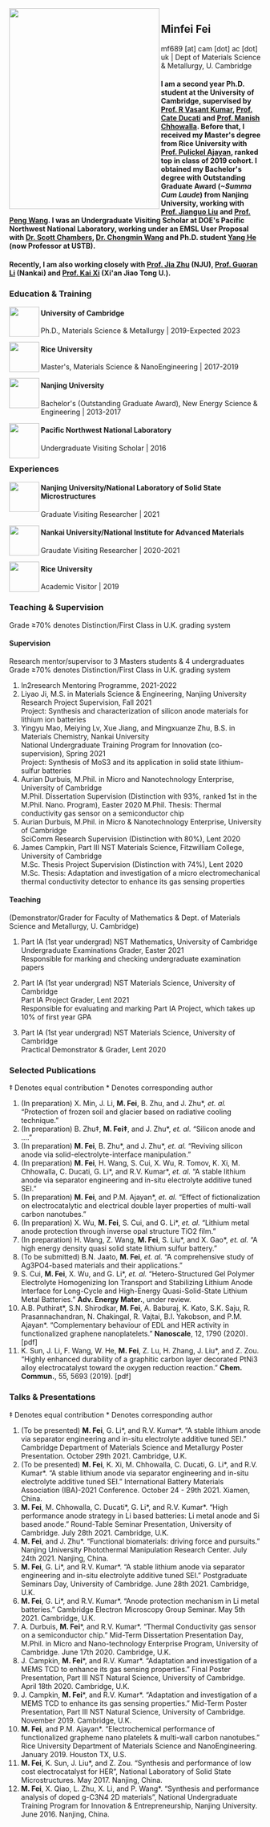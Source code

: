 <img align="left" src="https://user-images.githubusercontent.com/73742009/130071800-242ad6ae-2a0f-4387-ab91-a8e2576d23e8.jpg" width="300" height="400">

## Minfei Fei
mf689 [at] cam [dot] ac [dot] uk | Dept of Materials Science & Metallurgy, U. Cambridge
#### I am a second year Ph.D. student at the University of Cambridge, supervised by [Prof. R Vasant Kumar](https://www.mcg.msm.cam.ac.uk/people/AS/dr-vasant-kumar), [Prof. Cate Ducati](https://www.emg.msm.cam.ac.uk/People/cd251) and [Prof. Manish Chhowalla](https://scholar.google.com/citations?hl=en&user=4XsuGh4AAAAJ). Before that, I received my Master's degree from Rice University with [Prof. Pulickel Ajayan](https://ajayan.rice.edu/pulickel-ajayan.html), ranked top in class of 2019 cohort. I obtained my Bachelor's degree with Outstanding Graduate Award (*~Summa Cum Laude*) from Nanjing University, working with [Prof. Jianguo Liu](https://eng.nju.edu.cn/intl/3d/7f/c34798a474495/page.htm) and [Prof. Peng Wang](https://wangstem.com/). I was an Undergraduate Visiting Scholar at DOE's Pacific Northwest National Laboratory, working under an EMSL User Proposal with [Dr. Scott Chambers](https://www.pnnl.gov/science/staff/staff_info.asp?staff_num=5554), [Dr. Chongmin Wang](https://scholar.google.com/citations?user=k0568hsAAAAJ&hl=en) and Ph.D. student [Yang He](http://mse.ustb.edu.cn/shiziduiwu/shiziduiwu/cailiaoxuexi/2020-05-25/248.html) (now Professor at USTB).
#### Recently, I am also working closely with [Prof. Jia Zhu](https://nanoenergy.nju.edu.cn/) (NJU), [Prof. Guoran Li](https://scholar.google.com/citations?hl=en&user=VP00V08AAAAJ) (Nankai) and [Prof. Kai Xi](https://www.mcg.msm.cam.ac.uk/people/ra/kaixi) (Xi'an Jiao Tong U.).


### Education & Training
<img align="left" src="https://user-images.githubusercontent.com/73742009/130071409-78b9fae8-efb2-452d-b772-33c9f86480cf.png" width="60">

#### University of Cambridge
Ph.D., Materials Science & Metallurgy
| 2019-Expected 2023

<img align="left" src="https://user-images.githubusercontent.com/73742009/130069268-0fc4333d-5e21-4ea8-8d76-8af6d0854fe6.png" width="60"> 

#### Rice University
Master's, Materials Science & NanoEngineering
| 2017-2019

<img align="left" src="https://user-images.githubusercontent.com/73742009/130193490-814ffacd-0e50-44c4-a874-67d93aae74bb.jpg" width="60"> 

#### Nanjing University
Bachelor's (Outstanding Graduate Award), New Energy Science & Engineering 
| 2013-2017

<img align="left" src="https://user-images.githubusercontent.com/73742009/130193805-e715d705-db11-4213-9a28-f856964d906f.png" width="60" height="70"> 

#### Pacific Northwest National Laboratory
Undergraduate Visiting Scholar
| 2016

### Experiences
<img align="left" src="https://user-images.githubusercontent.com/73742009/130193490-814ffacd-0e50-44c4-a874-67d93aae74bb.jpg" width="60"> 

#### Nanjing University/National Laboratory of Solid State Microstructures 
Graduate Visiting Researcher
| 2021

<img align="left" src="https://user-images.githubusercontent.com/73742009/130194124-888988bc-6520-46ea-860b-939deb8e5711.png" width="60"> 

#### Nankai University/National Institute for Advanced Materials
Graudate Visiting Researcher
| 2020-2021

<img align="left" src="https://user-images.githubusercontent.com/73742009/130069268-0fc4333d-5e21-4ea8-8d76-8af6d0854fe6.png" width="60"> 

#### Rice University
Academic Visitor
| 2019

### Teaching & Supervision
Grade ≥70% denotes Distinction/First Class in U.K. grading system

#### Supervision
Research mentor/supervisor to 3 Masters students & 4 undergraduates\
Grade ≥70% denotes Distinction/First Class in U.K. grading system
1. In2research Mentoring Programme, 2021-2022
2. Liyao Ji, M.S. in Materials Science & Engineering, Nanjing University\
	 Research Project Supervision, Fall 2021\
	 Project: Synthesis and characterization of silicon anode materials for lithium ion batteries
3. Yingyu Mao, Meiying Lv, Xue Jiang, and Mingxuanze Zhu, B.S. in Materials Chemistry, Nankai University\
	 National Undergraduate Training Program for Innovation (co-supervision), Spring 2021\
	 Project: Synthesis of MoS3 and its application in solid state lithium-sulfur batteries
4. Aurian Durbuis, M.Phil. in Micro and Nanotechnology Enterprise, University of Cambridge\
	 M.Phil. Dissertation Supervision (Distinction with 93%, ranked 1st in the M.Phil. Nano. Program), Easter 2020
	 M.Phil. Thesis: Thermal conductivity gas sensor on a semiconductor chip
5. Aurian Durbuis, M.Phil. in Micro & Nanotechnology Enterprise, University of Cambridge\
	 SciComm Research Supervision (Distinction with 80%), Lent 2020
6. James Campkin, Part III NST Materials Science, Fitzwilliam College, University of Cambridge\
	 M.Sc. Thesis Project Supervision (Distinction with 74%), Lent 2020\
	 M.Sc. Thesis: Adaptation and investigation of a micro electromechanical thermal conductivity detector to enhance its gas sensing properties

#### Teaching
(Demonstrator/Grader for Faculty of Mathematics & Dept. of Materials Science and Metallurgy, U. Cambridge)

1. Part IA (1st year undergrad) NST Mathematics, University of Cambridge\
   Undergraduate Examinations Grader, Easter 2021\
   Responsible for marking and checking undergraduate examination papers

2. Part IA (1st year undergrad) NST Materials Science, University of Cambridge               
   Part IA Project Grader, Lent 2021\
   Responsible for evaluating and marking Part IA Project, which takes up 10% of first year GPA

3. Part IA (1st year undergrad) NST Materials Science, University of Cambridge\
   Practical Demonstrator & Grader, Lent 2020

### Selected Publications
‡ Denotes equal contribution * Denotes corresponding author
1.  (In preparation) X. Min, J. Li, **M. Fei**, B. Zhu, and J. Zhu*, *et. al.* “Protection of frozen soil and glacier based on radiative cooling technique.”
2.  (In preparation) B. Zhu‡, **M. Fei‡**, and J. Zhu*, *et. al.* “Silicon anode and ….”
3.  (In preparation) **M. Fei**, B. Zhu*, and J. Zhu*, *et. al.* “Reviving silicon anode via solid-electrolyte-interface manipulation.”
4.  (In preparation) **M. Fei**, H. Wang, S. Cui, X. Wu, R. Tomov, K. Xi, M. Chhowalla, C. Ducati, G. Li*, and R.V. Kumar*, *et. al.* “A stable lithium anode via separator engineering and in-situ electrolyte additive tuned SEI.”
5.  (In preparation) **M. Fei**, and P.M. Ajayan*, *et. al.* “Effect of fictionalization on electrocatalytic and electrical double layer properties of multi-wall carbon nanotubes.”
6.  (In preparation) X. Wu, **M. Fei**, S. Cui, and G. Li*, *et. al.* “Lithium metal anode protection through inverse opal structure TiO2 film.”
7.  (In preparation) H. Wang, Z. Wang, **M. Fei**, S. Liu*, and X. Gao*, *et. al.* “A high energy density quasi solid state lithium sulfur battery.”
8.  (To be submitted) B.N. Jaato, **M. Fei**, *et. al.* “A comprehensive study of Ag3PO4-based materials and their applications.”
9.  S. Cui, **M. Fei**, X. Wu, and G. Li*, *et. al.* “Hetero-Structured Gel Polymer Electrolyte Homogenizing Ion Transport and Stabilizing Lithium Anode Interface for Long-Cycle and High-Energy Quasi-Solid-State Lithium Metal Batteries.” **Adv. Energy Mater.**, under review.
10. A.B. Puthirat*, S.N. Shirodkar, **M. Fei**, A. Baburaj, K. Kato, S.K. Saju, R. Prasannachandran, N. Chakingal, R. Vajtai, B.I. Yakobson, and P.M. Ajayan*. “Complementary behaviour of EDL and HER activity in functionalized graphene nanoplatelets.” **Nanoscale**, 12, 1790 (2020). [pdf]
11. K. Sun, J. Li, F. Wang, W. He, **M. Fei**, Z. Lu, H. Zhang, J. Liu*, and Z. Zou. “Highly enhanced durability of a graphitic carbon layer decorated PtNi3 alloy electrocatalyst toward the oxygen reduction reaction.” **Chem. Commun.**, 55, 5693 (2019). [pdf]

### Talks & Presentations
‡ Denotes equal contribution * Denotes corresponding author
1.	(To be presented) **M. Fei**, G. Li*, and R.V. Kumar*. “A stable lithium anode via separator engineering and in-situ electrolyte additive tuned SEI.” Cambridge Department of Materials Science and Metallurgy Poster Presentation. October 29th 2021. Cambridge, U.K.
2.	(To be presented) **M. Fei**, K. Xi, M. Chhowalla, C. Ducati, G. Li*, and R.V. Kumar*. “A stable lithium anode via separator engineering and in-situ electrolyte additive tuned SEI.” International Battery Materials Association (IBA)-2021 Conference. October 24 - 29th 2021. Xiamen, China.
3.	**M. Fei**, M. Chhowalla, C. Ducati*, G. Li*, and R.V. Kumar*. “High performance anode strategy in Li based batteries: Li metal anode and Si based anode.” Round-Table Seminar Presentation, University of Cambridge. July 28th 2021. Cambridge, U.K.
4.	**M. Fei**, and J. Zhu*. “Functional biomaterials: driving force and pursuits.” Nanjing University Photothermal Manipulation Research Center. July 24th 2021. Nanjing, China.
5.	**M. Fei**, G. Li*, and R.V. Kumar*. “A stable lithium anode via separator engineering and in-situ electrolyte additive tuned SEI.” Postgraduate Seminars Day, University of Cambridge. June 28th 2021. Cambridge, U.K.
6.	**M. Fei**, G. Li*, and R.V. Kumar*. “Anode protection mechanism in Li metal batteries.” Cambridge Electron Microscopy Group Seminar. May 5th 2021. Cambridge, U.K.
7.	A. Durbuis, **M. Fei***, and R.V. Kumar*. “Thermal Conductivity gas sensor on a semiconductor chip.” Mid-Term Dissertation Presentation Day, M.Phil. in Micro and Nano-technology Enterprise Program, University of Cambridge. June 17th 2020. Cambridge, U.K.
8.	J. Campkin, **M. Fei***, and R.V. Kumar*. “Adaptation and investigation of a MEMS TCD to enhance its gas sensing properties.” Final Poster Presentation, Part III NST Natural Science, University of Cambridge. April 18th 2020. Cambridge, U.K.
9.	J. Campkin, **M. Fei***, and R.V. Kumar*. “Adaptation and investigation of a MEMS TCD to enhance its gas sensing properties.” Mid-Term Poster Presentation, Part III NST Natural Science, University of Cambridge. November 2019. Cambridge, U.K.
10.	**M. Fei**, and P.M. Ajayan*. “Electrochemical performance of functionalized grapheme nano platelets & multi-wall carbon nanotubes.” Rice University Department of Materials Science and NanoEngineering. January 2019. Houston TX, U.S.
11.	**M. Fei**, K. Sun, J. Liu*, and Z. Zou. “Synthesis and performance of low cost electrocatalyst for HER”, National Laboratory of Solid State Microstructures. May 2017. Nanjing, China.
12.	**M. Fei**, X. Qiao, L. Zhu, X. Li, and P. Wang*. “Synthesis and performance analysis of doped g-C3N4 2D materials”, National Undergraduate Training Program for Innovation & Entrepreneurship, Nanjing University. June 2016. Nanjing, China.


